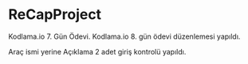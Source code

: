 # ReCapProject
Kodlama.io 7. Gün Ödevi. 
Kodlama.io 8. gün ödevi düzenlemesi yapıldı.

Araç ismi yerine Açıklama 2 adet giriş kontrolü yapıldı.
